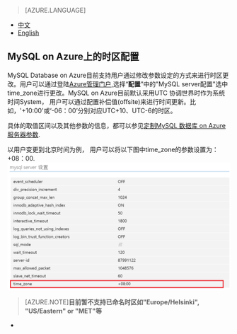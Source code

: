 <properties linkid="" urlDisplayName="" pageTitle="MySQL on Azure上的时区配置 - Azure 微软云" metaKeywords="Azure 云,技术文档,文档与资源,MySQL,数据库,入门指南,时区配置,Azure MySQL, MySQL PaaS,Azure MySQL PaaS, Azure MySQL Service, Azure RDS" description="在MySQL on Azure上如何配置时区" metaCanonical="" services="MySQL" documentationCenter="Services" title="" authors="" solutions="" manager="" editor="" />  

<tags ms.service="mysql" ms.date="07/05/2016" wacn.date="07/05/2016" wacn.lang="cn" />

> [AZURE.LANGUAGE]
- [中文](/documentation/articles/mysql-database-timezone-config)
- [English](/documentation/articles/mysql-database-enus-timezone-config)

## MySQL on Azure上的时区配置

MySQL Database on Azure目前支持用户通过修改参数设定的方式来进行时区更改。用户可以通过登陆[Azure管理门户](https://manage.windowsazure.cn),选择“**配置**”中的"MySQL server配置"选中time_zone进行更改。MySQL on Azure目前默认采用UTC 协调世界时作为系统时间System， 用户可以通过配置补偿值(offsite)来进行时间更新。比如，'+10:00'或‘-06：00’分别对应UTC+10、UTC-6的时区。

具体的取值区间以及其他参数的信息，都可以参见[定制MySQL 数据库 on Azure服务器参数](/documentation/articles/mysql-database-advanced-settings).

以用户变更到北京时间为例， 用户可以将以下图中time_zone的参数设置为：+08：00.
![北京时间设置](./media/mysql-database-timezone-config/time_zone.png)

>[AZURE.NOTE]**目前暂不支持已命名时区如"Europe/Helsinki", "US/Eastern" or "MET"等**
*





